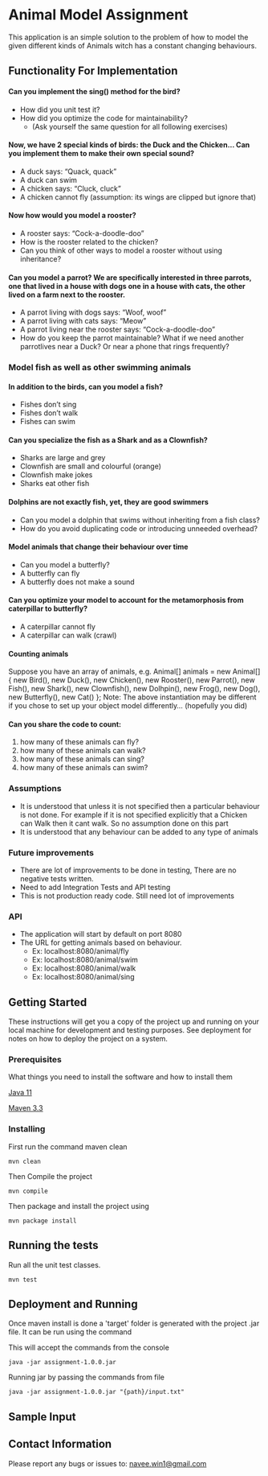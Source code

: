 # Animal Model Assignment

This application is an simple solution to the problem of how to model the given different kinds of Animals witch has a constant changing behaviours.


## Functionality For Implementation

####  Can you implement the sing() method for the bird?
- How did you unit test it?
- How did you optimize the code for maintainability?
    - (Ask yourself the same question for all following exercises)

#### Now, we have 2 special kinds of birds: the Duck and the Chicken... Can you implement them to make their own special sound?
- A duck says: “Quack, quack”
- A duck can swim
- A chicken says: “Cluck, cluck”
- A chicken cannot fly (assumption: its wings are clipped but ignore that)

####  Now how would you model a rooster?
- A rooster says: “Cock-a-doodle-doo”
- How is the rooster related to the chicken?
- Can you think of other ways to model a rooster without using inheritance?

####  Can you model a parrot? We are specifically interested in three parrots, one that lived in a house with dogs one in a house with cats, the other lived on a farm next to the rooster.
- A parrot living with dogs says: “Woof, woof”
- A parrot living with cats says: “Meow”
- A parrot living near the rooster says: “Cock-a-doodle-doo”
- How do you keep the parrot maintainable? What if we need another parrotlives near a Duck? Or near a phone that rings frequently?

### Model fish as well as other swimming animals
####  In addition to the birds, can you model a fish?
- Fishes don’t sing
- Fishes don’t walk
- Fishes can swim

####  Can you specialize the fish as a Shark and as a Clownfish?
- Sharks are large and grey
- Clownfish are small and colourful (orange)
- Clownfish make jokes
- Sharks eat other fish

#### Dolphins are not exactly fish, yet, they are good swimmers
- Can you model a dolphin that swims without inheriting from a fish class?
- How do you avoid duplicating code or introducing unneeded overhead?

####  Model animals that change their behaviour over time
- Can you model a butterfly?
- A butterfly can fly
- A butterfly does not make a sound

####  Can you optimize your model to account for the metamorphosis from caterpillar to butterfly?
- A caterpillar cannot fly
- A caterpillar can walk (crawl)

####  Counting animals
Suppose you have an array of animals, e.g.
Animal[] animals = new Animal[]{
new Bird(),
new Duck(),
new Chicken(),
new Rooster(),
new Parrot(),
new Fish(),
new Shark(),
new Clownfish(),
new Dolhpin(),
new Frog(),
new Dog(),
new Butterfly(),
new Cat()
};
Note: The above instantiation may be different if you chose to set up your object model
differently… (hopefully you did)

####  Can you share the code to count:
1. how many of these animals can fly?
2. how many of these animals can walk?
3. how many of these animals can sing?
4. how many of these animals can swim?


### Assumptions

- It is understood that unless it is not specified then a particular behaviour is not done. For example if it is not specified explicitly that a Chicken can Walk then it cant walk. So no assumption done on this part
- It is understood that any behaviour can be added to any type of animals 

### Future improvements

- There are lot of improvements to be done in testing, There are no negative tests written. 
- Need to add Integration Tests and API testing
- This is not production ready code. Still need lot of improvements 

### API
- The application will start by default on port 8080
- The URL for getting animals based on behaviour. 
    - Ex: localhost:8080/animal/fly
    - Ex: localhost:8080/animal/swim
    - Ex: localhost:8080/animal/walk
    - Ex: localhost:8080/animal/sing
## Getting Started

These instructions will get you a copy of the project up and running on your local machine for development and testing purposes. See deployment for notes on how to deploy the project on a system.

### Prerequisites

What things you need to install the software and how to install them

[Java 11](https://java.com/en/download/help/mac_install.xml)

[Maven 3.3](https://maven.apache.org/install.html)

### Installing

First run the command maven clean

```
mvn clean
```

Then Compile the project

```
mvn compile
```

Then package and install the project using

```
mvn package install
```

## Running the tests

Run all the unit test classes.

```
mvn test
```

## Deployment and Running

Once maven install is done a 'target' folder is generated with the project .jar file. It can be run using the command

This will accept the commands from the console
```
java -jar assignment-1.0.0.jar
```

Running jar by passing the commands from file
```
java -jar assignment-1.0.0.jar "{path}/input.txt"
```


## Sample Input





## Contact Information
Please report any bugs or issues to:
[navee.win1@gmail.com](mailto:naveen.win1@gmail.com)